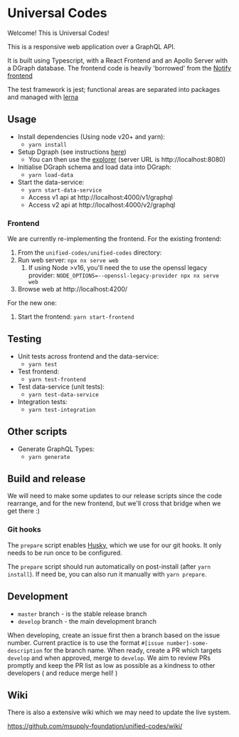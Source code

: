# Universal Codes

Welcome! This is Universal Codes!

This is a responsive web application over a GraphQL API.

It is built using Typescript, with a React Frontend and an Apollo Server with a DGraph database. The frontend code is heavily 'borrowed' from the [Notify frontend](https://github.com/openmsupply/notify/tree/main/frontend)

The test framework is jest; functional areas are separated into packages and managed with [lerna](https://lerna.js.org/)

## Usage

- Install dependencies (Using node v20+ and yarn):
  - `yarn install`
- Setup Dgraph (see instructions [here](unified-codes/tools/scripts/dgraph/README.md))
  - You can then use the [explorer](https://play.dgraph.io/?latest) (server URL is http://localhost:8080)
- Initialise DGraph schema and load data into DGraph:
  - `yarn load-data`
- Start the data-service:
  - `yarn start-data-service`
  - Access v1 api at http://localhost:4000/v1/graphql
  - Access v2 api at http://localhost:4000/v2/graphql

### Frontend

We are currently re-implementing the frontend. For the existing frontend:

1. From the `unified-codes/unified-codes` directory:
2. Run web server: `npx nx serve web`
   1. If using Node >v16, you'll need the to use the openssl legacy provider: `NODE_OPTIONS=--openssl-legacy-provider npx nx serve web`
3. Browse web at http://localhost:4200/

For the new one:

1. Start the frontend: `yarn start-frontend`

## Testing

- Unit tests across frontend and the data-service:
  - `yarn test`
- Test frontend:
  - `yarn test-frontend`
- Test data-service (unit tests):
  - `yarn test-data-service`
- Integration tests:
  - `yarn test-integration`

## Other scripts

- Generate GraphQL Types:
  - `yarn generate`

## Build and release

We will need to make some updates to our release scripts since the code rearrange, and for the new frontend, but we'll cross that bridge when we get there :)

### Git hooks

The `prepare` script enables [Husky](https://typicode.github.io/husky/), which we use for our git hooks. It only needs to be run once to be configured.

The `prepare` script should run automatically on post-install (after `yarn install`). If need be, you can also run it manually with `yarn prepare`.

## Development

- `master` branch - is the stable release branch
- `develop` branch - the main development branch

When developing, create an issue first then a branch based on the issue number. Current practice is to use the format `#[issue number]-some-description` for the branch name. When ready, create a PR which targets `develop` and when approved, merge to `develop`. We aim to review PRs promptly and keep the PR list as low as possible as a kindness to other developers ( and reduce merge hell! )

## Wiki

There is also a extensive wiki which we may need to update the live system.

https://github.com/msupply-foundation/unified-codes/wiki/
